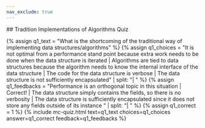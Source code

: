 ```yaml
---
nav_exclude: true
---
```

<link href="https://cdn.jsdelivr.net/npm/bootstrap@5.0.2/dist/css/bootstrap.min.css" rel="stylesheet" integrity="sha384-EVSTQN3/azprG1Anm3QDgpJLIm9Nao0Yz1ztcQTwFspd3yD65VohhpuuCOmLASjC" crossorigin="anonymous">
<script src="https://cdn.jsdelivr.net/npm/bootstrap@5.0.2/dist/js/bootstrap.bundle.min.js" integrity="sha384-MrcW6ZMFYlzcLA8Nl+NtUVF0sA7MsXsP1UyJoMp4YLEuNSfAP+JcXn/tWtIaxVXM" crossorigin="anonymous"></script>
## Tradition Implementations of Algorithms Quiz

  {% assign q1_text = "What is the shortcoming of the traditional way of implementing data structures/algorithms" %}
  {% assign q1_choices = "It is not optimal from a performance stand point because extra work needs to be done when the data structure is iterated | Algorithms are tied to data structures because the algorithm needs to know the internal interface of the data structure | The code for the data structure is verbose | The data structure is not sufficiently encapsulated" | split: "| " %} 
  {% assign q1_feedbacks = "Performance is an orthogonal topic in this situation | Correct! | The data structure simply contains the fields, so there is no verbosity | The data structure is sufficiently encapsulated since it does not store any fields outside of its instance " | split: "| " %} 
  {% assign q1_correct = 1 %}
  {% include mc-quiz.html text=q1_text choices=q1_choices answer=q1_correct feedback=q1_feedbacks %}
